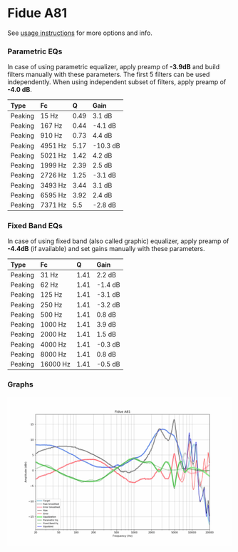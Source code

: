 # Fidue A81
See [usage instructions](https://github.com/jaakkopasanen/AutoEq#usage) for more options and info.

### Parametric EQs
In case of using parametric equalizer, apply preamp of **-3.9dB** and build filters manually
with these parameters. The first 5 filters can be used independently.
When using independent subset of filters, apply preamp of **-4.0 dB**.

| Type    | Fc      |    Q | Gain     |
|:--------|:--------|:-----|:---------|
| Peaking | 15 Hz   | 0.49 | 3.1 dB   |
| Peaking | 167 Hz  | 0.44 | -4.1 dB  |
| Peaking | 910 Hz  | 0.73 | 4.4 dB   |
| Peaking | 4951 Hz | 5.17 | -10.3 dB |
| Peaking | 5021 Hz | 1.42 | 4.2 dB   |
| Peaking | 1999 Hz | 2.39 | 2.5 dB   |
| Peaking | 2726 Hz | 1.25 | -3.1 dB  |
| Peaking | 3493 Hz | 3.44 | 3.1 dB   |
| Peaking | 6595 Hz | 3.92 | 2.4 dB   |
| Peaking | 7371 Hz | 5.5  | -2.8 dB  |

### Fixed Band EQs
In case of using fixed band (also called graphic) equalizer, apply preamp of **-4.4dB**
(if available) and set gains manually with these parameters.

| Type    | Fc       |    Q | Gain    |
|:--------|:---------|:-----|:--------|
| Peaking | 31 Hz    | 1.41 | 2.2 dB  |
| Peaking | 62 Hz    | 1.41 | -1.4 dB |
| Peaking | 125 Hz   | 1.41 | -3.1 dB |
| Peaking | 250 Hz   | 1.41 | -3.2 dB |
| Peaking | 500 Hz   | 1.41 | 0.8 dB  |
| Peaking | 1000 Hz  | 1.41 | 3.9 dB  |
| Peaking | 2000 Hz  | 1.41 | 1.5 dB  |
| Peaking | 4000 Hz  | 1.41 | -0.3 dB |
| Peaking | 8000 Hz  | 1.41 | 0.8 dB  |
| Peaking | 16000 Hz | 1.41 | -0.5 dB |

### Graphs
![](./Fidue%20A81.png)